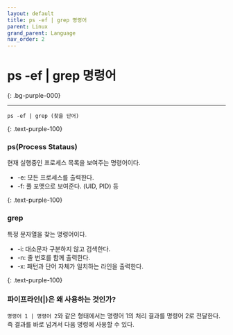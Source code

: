 ```yaml
---
layout: default
title: ps -ef | grep 명령어
parent: Linux
grand_parent: Language
nav_order: 2
---
```


# **ps -ef | grep 명령어**

{: .bg-purple-000}

---

```
ps -ef | grep (찾을 단어)
```

{: .text-purple-100}

### ps(Process Stataus)

현재 실행중인 프로세스 목록을 보여주는 명령어이다.

- -e: 모든 프로세스를 출력한다.
- -f: 풀 포맷으로 보여준다. (UID, PID) 등

{: .text-purple-100}

### grep

특정 문자열을 찾는 명령어이다.

- -i: 대소문자 구분하지 않고 검색한다.
- -n: 줄 번호를 함께 출력한다.
- -x: 패턴과 단어 자체가 일치하는 라인을 출력한다.

{: .text-purple-100}

### 파이프라인(|)은 왜 사용하는 것인가?

`명령어 1 | 명령어 2`와 같은 형태에서는 명령어 1의 처리 결과를 명령어 2로 전달한다. 즉 결과를 바로 넘겨서 다음 명령에 사용할 수 있다.

